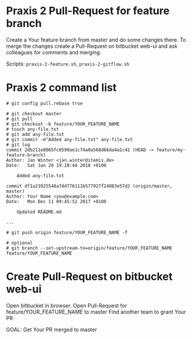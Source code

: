 # Praxis 2 Pull-Request for feature branch

Create a Your feature branch from master and do some changes there. To merge the changes create a Pull-Request on bitbucket web-ui and ask colleagues for comments and merging.

Scripts: `praxis-2-feature.sh`, `praxis-2-gitflow.sh`

# Praxis 2 command list

```
# git config pull.rebase true

# git checkout master
# git pull
# git checkout -b feature/YOUR_FEATURE_NAME
# touch any-file.txt
# git add any-file.txt
# git commit -m"Added any-file.txt" any-file.txt
# git log
commit 2db211e8065fc0590ae1c74a0a568d66da4a1c41 (HEAD -> feature/my-feature-branch)
Author: Jan Winter <jan.winter@itemis.de>
Date:   Sat Jan 20 19:28:44 2018 +0100

    Added any-file.txt

commit df1a23925548a7dd776111b577927f24083e57d2 (origin/master, master)
Author: Your Name <you@example.com>
Date:   Mon Dec 11 09:45:52 2017 +0100

    Updated README.md    

...

# git push origin feature/YOUR_FEATURE_NAME -f

# optional
# git branch --set-upstream-to=origin/feature/YOUR_FEATURE_NAME feature/YOUR_FEATURE_NAME
```

# Create Pull-Request on bitbucket web-ui

Open bitbucket in browser.
Open Pull-Request for feature/YOUR_FEATURE_NAME to master
Find another team to grant Your PR

GOAL: Get Your PR merged to master
